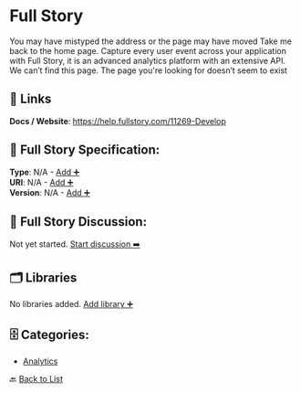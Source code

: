 # Full Story

You may have mistyped the address or the page may have moved Take me back to the home page. Capture every user event across your application with Full Story, it is an advanced analytics platform with an extensive API. We can’t find this page.  The page you're looking for doesn’t seem to exist

##  🔗 Links
**Docs / Website**: https://help.fullstory.com/11269-Develop

## 🧬 Full Story Specification:
**Type**: N/A - [Add ➕](https://github.com/apis-list/apis-list/edit/main/apis.yaml#L7292)  
**URI**: N/A - [Add ➕](https://github.com/apis-list/apis-list/edit/main/apis.yaml#L7292)  
**Version**: N/A - [Add ➕](https://github.com/apis-list/apis-list/edit/main/apis.yaml#L7292)

## 💬 Full Story Discussion:
Not yet started. [Start discussion ➡️](https://github.com/apis-list/apis-list/discussions/new)

## 🗂️ Libraries

No libraries added. [Add library ➕](https://github.com/apis-list/apis-list/edit/main/apis.yaml#L7292)    


## 🗄️ Categories:
- [Analytics](https://github.com/apis-list/apis-list#analytics-)

🔙  [Back to List](https://github.com/apis-list/apis-list)

